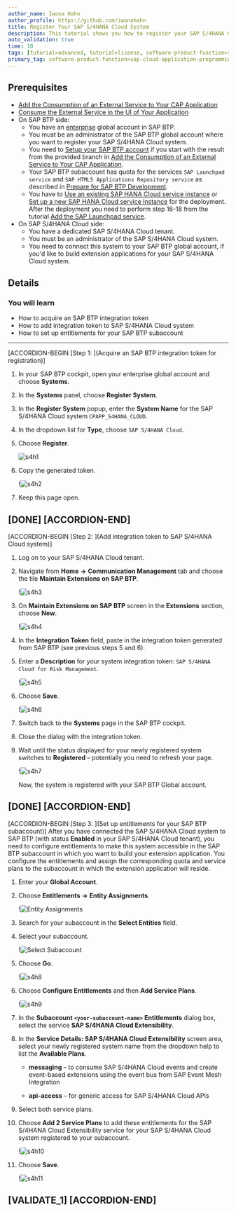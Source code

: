 ```yaml
---
author_name: Iwona Hahn
author_profile: https://github.com/iwonahahn
title: Register Your SAP S/4HANA Cloud System
description: This tutorial shows you how to register your SAP S/4HANA Cloud system in your SAP BTP cockpit.
auto_validation: true
time: 10
tags: [tutorial>advanced, tutorial>license, software-product-function>sap-cloud-application-programming-model, topic>node-js, products>sap-business-technology-platform, products>sap-api-management, products>sap-hana-cloud, products>sap-s-4hana-cloud]
primary_tag: software-product-function>sap-cloud-application-programming-model
---
```

## Prerequisites
 - [Add the Consumption of an External Service to Your CAP Application](btp-app-ext-service-add-consumption)
 - [Consume the External Service in the UI of Your Application](btp-app-ext-service-consume-ui)
- On SAP BTP side:
    - You have an [enterprise](https://help.sap.com/viewer/65de2977205c403bbc107264b8eccf4b/Cloud/en-US/171511cc425c4e079d0684936486eee6.html) global account in SAP BTP.
    - You must be an administrator of the SAP BTP global account where you want to register your SAP S/4HANA Cloud system.
    - You need to [Setup your SAP BTP account](btp-app-prepare-btp) if you start with the result from the provided branch in [Add the Consumption of an External Service to Your CAP Application](btp-app-ext-service-add-consumption).
    - Your SAP BTP subaccount has quota for the services `SAP Launchpad service` and `SAP HTML5 Applications Repository service` as described in [Prepare for SAP BTP Development](btp-app-prepare-btp).
    - You have to [Use an existing SAP HANA Cloud service instance](https://developers.sap.com/tutorials/btp-app-hana-cloud-setup.html#42a0e8d7-8593-48f1-9a0e-67ef7ee4df18) or [Set up a new SAP HANA Cloud service instance](https://developers.sap.com/tutorials/btp-app-hana-cloud-setup.html#3b20e31c-e9eb-44f7-98ed-ceabfd9e586e) for the deployment. After the deployment you need to perform step 16-18 from the tutorial [Add the SAP Launchpad service](btp-app-launchpad-service).
- On SAP S/4HANA Cloud side:
    - You have a dedicated SAP S/4HANA Cloud tenant.
    - You must be an administrator of the SAP S/4HANA Cloud system.
    - You need to connect this system to your SAP BTP global account, if you'd like to build extension applications for your SAP S/4HANA Cloud system.



## Details
### You will learn
 - How to acquire an SAP BTP integration token
 - How to add integration token to SAP S/4HANA Cloud system
 - How to set up entitlements for your SAP BTP subaccount

---

[ACCORDION-BEGIN [Step 1: ](Acquire an SAP BTP integration token for registration)]
1. In your SAP BTP cockpit, open your enterprise global account and choose **Systems**.

2. In the **Systems** panel, choose **Register System**.

3. In the **Register System** popup, enter the **System Name** for the SAP S/4HANA Cloud system `CPAPP_S4HANA_CLOUD`.

4. In the dropdown list for **Type**, choose `SAP S/4HANA Cloud`.

5. Choose **Register**.

      ![s4h1](s4h1.png)

6. Copy the generated token.

      !![s4h2](s4h2.png)

7. Keep this page open.

[DONE]
[ACCORDION-END]
---
[ACCORDION-BEGIN [Step 2: ](Add integration token to SAP S/4HANA Cloud system)]
1. Log on to your SAP S/4HANA Cloud tenant.

2. Navigate from **Home** **&rarr;** **Communication Management** tab and choose the tile **Maintain Extensions on SAP BTP**.

      !![s4h3](s4h3.png)

3. On **Maintain Extensions on SAP BTP** screen in the **Extensions** section, choose **New**.


      !![s4h4](s4h4.png)

4. In the **Integration Token** field, paste in the integration token generated from SAP BTP (see previous steps 5 and 6).

5. Enter a **Description** for your system integration token: `SAP S/4HANA Cloud for Risk Management`.

      !![s4h5](s4h5.png)

6. Choose **Save**.

      !![s4h6](s4h6.png)

7. Switch back to the **Systems** page in the SAP BTP cockpit.

8. Close the dialog with the integration token.

9. Wait until the status displayed for your newly registered system switches to **Registered** – potentially you need to refresh your page.

      !![s4h7](s4h7.png)

   Now, the system is registered with your SAP BTP Global account.

[DONE]
[ACCORDION-END]
---
[ACCORDION-BEGIN [Step 3: ](Set up entitlements for your SAP BTP subaccount)]
After you have connected the SAP S/4HANA Cloud system to SAP BTP (with status **Enabled** in your SAP S/4HANA Cloud tenant), you need to configure entitlements to make this system accessible in the SAP BTP subaccount in which you want to build your extension application. You configure the entitlements and assign the corresponding quota and service plans to the subaccount in which the extension application will reside.

1. Enter your **Global Account**.

2. Choose **Entitlements** **&rarr;** **Entity Assignments**.

      !![Entity Assignments](entity_assignments.png)

2. Search for your subaccount in the **Select Entities** field.

3. Select your subaccount.

      !![Select Subaccount](select_subaccount.png)

4. Choose **Go**.

      !![s4h8](s4h8.png)

5. Choose **Configure Entitlements** and then **Add Service Plans**.

      !![s4h9](s4h9.png)

6. In the **Subaccount `<your-subaccount-name>` Entitlements** dialog box, select the service **SAP S/4HANA Cloud Extensibility**.

7. In the **Service Details: SAP S/4HANA Cloud Extensibility** screen area, select your newly registered system name from the dropdown help to list the **Available Plans**.

      - **messaging** – to consume SAP S/4HANA Cloud events and create event-based extensions using the event bus from SAP Event Mesh Integration

      - **api-access** – for generic access for SAP S/4HANA Cloud APIs

8. Select both service plans.

9. Choose **Add 2 Service Plans** to add these entitlements for the SAP S/4HANA Cloud Extensibility service for your SAP S/4HANA Cloud system registered to your subaccount.

      !![s4h10](s4h10.png)

10. Choose **Save**.

      !![s4h11](s4h11.png)


[VALIDATE_1]
[ACCORDION-END]
---
